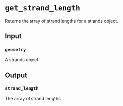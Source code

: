 # `get_strand_length`

Returns the array of strand lengths for a strands object. 

## Input

### `geometry`
A strands object.

## Output

### `strand_length`
The array of strand lengths.
